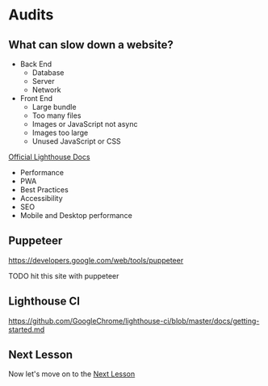 # Audits

## What can slow down a website?

- Back End
  - Database
  - Server
  - Network
- Front End
  - Large bundle
  - Too many files
  - Images or JavaScript not async
  - Images too large
  - Unused JavaScript or CSS

[Official Lighthouse Docs](https://developers.google.com/web/tools/lighthouse)

- Performance
- PWA
- Best Practices
- Accessibility
- SEO
- Mobile and Desktop performance

## Puppeteer

https://developers.google.com/web/tools/puppeteer

TODO hit this site with puppeteer

## Lighthouse CI

https://github.com/GoogleChrome/lighthouse-ci/blob/master/docs/getting-started.md

## Next Lesson

Now let's move on to the [Next Lesson](/lesson/8)
